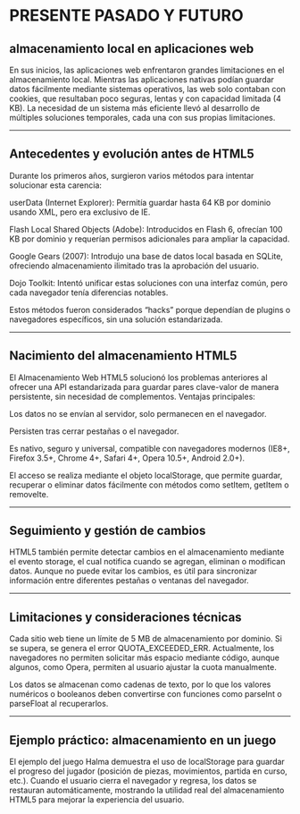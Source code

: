 # PRESENTE PASADO Y FUTURO 

## almacenamiento local en aplicaciones web

En sus inicios, las aplicaciones web enfrentaron grandes limitaciones en el almacenamiento local. Mientras las aplicaciones nativas podían guardar datos fácilmente mediante sistemas operativos, las web solo contaban con cookies, que resultaban poco seguras, lentas y con capacidad limitada (4 KB). La necesidad de un sistema más eficiente llevó al desarrollo de múltiples soluciones temporales, cada una con sus propias limitaciones.

---

## Antecedentes y evolución antes de HTML5

Durante los primeros años, surgieron varios métodos para intentar solucionar esta carencia:

userData (Internet Explorer): Permitía guardar hasta 64 KB por dominio usando XML, pero era exclusivo de IE.

Flash Local Shared Objects (Adobe): Introducidos en Flash 6, ofrecían 100 KB por dominio y requerían permisos adicionales para ampliar la capacidad.

Google Gears (2007): Introdujo una base de datos local basada en SQLite, ofreciendo almacenamiento ilimitado tras la aprobación del usuario.

Dojo Toolkit: Intentó unificar estas soluciones con una interfaz común, pero cada navegador tenía diferencias notables.

Estos métodos fueron considerados “hacks” porque dependían de plugins o navegadores específicos, sin una solución estandarizada.

---

## Nacimiento del almacenamiento HTML5


El Almacenamiento Web HTML5 solucionó los problemas anteriores al ofrecer una API estandarizada para guardar pares clave-valor de manera persistente, sin necesidad de complementos.
Ventajas principales:

Los datos no se envían al servidor, solo permanecen en el navegador.

Persisten tras cerrar pestañas o el navegador.

Es nativo, seguro y universal, compatible con navegadores modernos (IE8+, Firefox 3.5+, Chrome 4+, Safari 4+, Opera 10.5+, Android 2.0+).

El acceso se realiza mediante el objeto localStorage, que permite guardar, recuperar o eliminar datos fácilmente con métodos como setItem, getItem o removeIte.

---

## Seguimiento y gestión de cambios

HTML5 también permite detectar cambios en el almacenamiento mediante el evento storage, el cual notifica cuando se agregan, eliminan o modifican datos. Aunque no puede evitar los cambios, es útil para sincronizar información entre diferentes pestañas o ventanas del navegador.

---

## Limitaciones y consideraciones técnicas

Cada sitio web tiene un límite de 5 MB de almacenamiento por dominio.
Si se supera, se genera el error QUOTA_EXCEEDED_ERR. Actualmente, los navegadores no permiten solicitar más espacio mediante código, aunque algunos, como Opera, permiten al usuario ajustar la cuota manualmente.

Los datos se almacenan como cadenas de texto, por lo que los valores numéricos o booleanos deben convertirse con funciones como parseInt o parseFloat al recuperarlos.

---

## Ejemplo práctico: almacenamiento en un juego

El ejemplo del juego Halma demuestra el uso de localStorage para guardar el progreso del jugador (posición de piezas, movimientos, partida en curso, etc.).
Cuando el usuario cierra el navegador y regresa, los datos se restauran automáticamente, mostrando la utilidad real del almacenamiento HTML5 para mejorar la experiencia del usuario.

